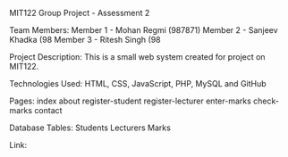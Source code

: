 MIT122 Group Project - Assessment 2

Team Members:
Member 1 - Mohan Regmi (987871)
Member 2 - Sanjeev Khadka (98
Member 3 - Ritesh Singh (98

Project Description:
This is a small web system created for project on MIT122.

Technologies Used:
HTML, CSS, JavaScript, PHP, MySQL and GitHub

Pages:
index
about
register-student
register-lecturer
enter-marks
check-marks
contact

Database Tables:
Students
Lecturers
Marks

Link:
